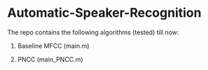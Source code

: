 # Automatic-Speaker-Recognition

The repo contains the following algorithms (tested) till now:

1. Baseline MFCC (main.m)

2. PNCC (main_PNCC.m)